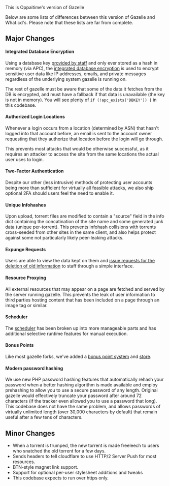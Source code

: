 This is Oppaitime's version of Gazelle

Below are some lists of differences between this version of Gazelle and What.cd's. Please note that these lists are far from complete.

## Major Changes

#### Integrated Database Encryption

Using a database key [provided by staff](sections/tools/misc/database_key.php) and only ever stored as a hash in memory (via APC), the [integrated database encryption](classes/dbcrypt.class.php) is used to encrypt sensitive user data like IP addresses, emails, and private messages regardless of the underlying system gazelle is running on.

The rest of gazelle must be aware that some of the data it fetches from the DB is encrypted, and must have a fallback if that data is unavailable (the key is not in memory). You will see plenty of `if (!apc_exists('DBKEY')) {` in this codebase.

#### Authorized Login Locations

Whenever a login occurs from a location (determined by ASN) that hasn't logged into that account before, an email is sent to the account owner requesting that they authorize that location before the login will go through.

This prevents most attacks that would be otherwise successful, as it requires an attacker to access the site from the same locations the actual user uses to login.

#### Two-Factor Authentication

Despite our other (less intrusive) methods of protecting user accounts being more than sufficient for virtually all feasible attacks, we also ship optional 2FA should users feel the need to enable it.

#### Unique Infohashes

Upon upload, torrent files are modified to contain a "source" field in the info dict containing the concatination of the site name and some generated junk data (unique per-torrent). This prevents infohash collisions with torrents cross-seeded from other sites in the same client, and also helps protect against some not particularly likely peer-leaking attacks.

#### Expunge Requests

Users are able to view the data kept on them and [issue requests for the deletion of old information](sections/delete) to staff through a simple interface.

#### Resource Proxying

All external resources that may appear on a page are fetched and served by the server running gazelle. This prevents the leak of user information to third parties hosting content that has been included on a page through an image tag or similar.

#### Scheduler

The [scheduler](sections/schedule) has been broken up into more manageable parts and has additional selective runtime features for manual execution.

#### Bonus Points

Like most gazelle forks, we've added a [bonus point system](sections/schedule/hourly/bonus_points.php) and [store](sections/store).

#### Modern password hashing

We use new PHP password hashing features that automatically rehash your password when a better hashing algorithm is made available and employ prehashing to allow you to use a secure password of any length. Original gazelle would effectively truncate your password after around 72 characters (if the tracker even allowed you to use a password that long). This codebase does not have the same problem, and allows passwords of virtually unlimited length (over 30,000 characters by default) that remain useful after a few tens of characters.

## Minor Changes

* When a torrent is trumped, the new torrent is made freeleech to users who snatched the old torrent for a few days.
* Sends headers to tell cloudflare to use HTTP/2 Server Push for most resources.
* BTN-style magnet link support.
* Support for optional per-user stylesheet additions and tweaks
* This codebase expects to run over https only.
